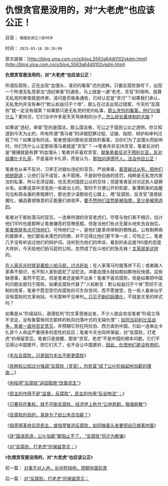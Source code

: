 # 仇恨贪官是没用的，对“大老虎”也应该公正！

目录： `唱唱反调之八卦时评` 

时间： `2015-03-18 20:18:09` 

原文链接：[http://blog.sina.com.cn/s/blog_5563a64d0102vkdm.html](http://blog.sina.com.cn/s/blog_5563a64d0102vkdm.html)

**仇恨贪官是没用的，对“大老虎”也应该公正**！

所谓反腐败，正在出现“血馒头，凌迟的看客”式的民粹。只要反腐败旗号下，出现一个所谓无私党家法“违纪审查”的通告，马上就是一通“老虎，贪官”的喧哗。就算无私党的审查就是终审，请问是否每条通告，已经认定是“贪污”？如果我们承认，无私党内并没有奉行“默认权益归于个体”，那么在过去出现过错案，今天的“反腐败”就一定没有错案？如果那只是无私党的党内私事，[那么党外的看客，他们兴奋什么](../../../2010/2/26/“反政府”是荒谬的.md)？更何况，它们当中许多是天天骂体制的分子[，怎么却长着体制的大脑](../../../2014/3/2/林语堂动物的精英称为民粹公知；公务员起哄加薪的法团主义.md)？

如果说“违纪，审查”犯的是国法，那么国法者，可公之于国民公众之透明，你又知道到今天为止的，所有所谓“落马者”的详细犯罪过程、证据、指控、辩护和审判过程了吗？如果没有的话，笔者想请问那些反腐败的看客，当你们为了血馒头而起哄时，你们凭什么认定那些落马者就是“贪官”？——>笔者并非支持贪官，笔者反对的是“被捕就是有罪”的血馒头；笔者并非喜欢贪官，[就象笔者反对干预利比亚，反对妖魔化卡扎菲](../../../2011/10/29/道德社会中的“打倒”和“平反”是啥回事？.md)，不是喜欢卡扎菲，而是认为，[那怕对道德坏人，法治也应公正](../../../2011/4/14/即使是对敌人也应该客观公正.md)！

笔者也从来不反对，习李王对疑似违纪的官员，严加审查，[甚至疑过从有，把他们统统辞退](../../../2010/7/23/疑过从有得廉政，疑罪从无保平安.md)；让他们当不成官，永不叙用，不是剥夺自由的惩罚，纯粹是无私党内家法的私事，所以无须证据，也无须对国民公众的交待；但是笔者反对对这些人疑罪从有。如果说其中涉及到一些政治上的，暂时不方便公开的机密，象薄熙来的血腥勾当和周永康的黑暗罪行，那也至少请那些在公媒上，用“反腐败，反贪官”道德妖魔化，编造着很惬意的正能量们收收声，[要不然他们显然是被指使，至少是被筛选的](../../../2009/10/11/定制民意与不确定性定律的不确定性.md)。

笔者对于那些落马的官员，一连串所谓的贪官老虎们，尽管与他们素不相识，估计他们平时也是那种让笔者嫌恶的官僚恶棍，但是当他们有点无厘头地失去自由后，[笔者倒是有点可怜他们](../../../2010/1/4/贪官是问题，却不是大问题.md)。可怜他们之一，是他们是革命体制的牺牲品，公有制弊病的替罪羊，他们那些未落巴的同僚，并不见得比他们更干净一点；可怜之二，笔者几乎没有听说过他们的辩护词，没听到为他们的申诉，看到的永远是180度的态度大转折，今天给他们拍马屁的公知，忽然成了批斗他们的急先锋！[文革就是这样](../../../2012/6/17/准确识别统治者的科学方法；.md)的。

[在人家风光时就涎着脸儿拍马屁，讨点好处](../../../2013/8/5/官府马屁精的“帮闲法学”.md)；在人家落马时就落井下石；或者跟人家素不相识，也不知人家到底犯了没犯法，冲着血馒头就如痴如醉地玩快感。这些缺德事，虽然不犯法，但是笔者还是做不出来！笔者不喜欢腐败，但是如果把中国的问题全部归于腐败，如果反腐败代替了“人权断言：默认权益归于个体”贯彻于法制的改革，笔者宁愿忍受仍存腐败的可生存空间，而不愿接受，在一些人看来似乎没有腐败的文革地狱。今天那种不见审判[，只见不断的妖魔化](../../../2013/2/3/有中国特色的科斯定理，公有制最大的癌灶不是腐败.md)，不就是文革的样式吗？

如果是从“阶级站队，道德批判”的文革思维出发，不少人就会攻击笔者“阶级立场不坚定，没有象雷锋同志那样的秋风扫落叶式的无端仇恨”；[如同当初利比亚战争，笔者一直持否定意见](../../../2011/10/27/利比亚战争的“人权高于主权”概念混淆；征服是对人权的侵犯.md)，并预期它将在阿拉伯、西方直到中国，引起一连串比卡扎菲个人命运严重得多的恶性的反应；笔者今天也同样保留，对“反腐败，打老虎”的保留意见。笔者只是提醒，那些“贪官，老虎”不是中国的根本问题，它们不见得让中国更坏，把它们灭了，也不会让中国更好。[因此，仇恨他们是没有用的](../../../2010/3/1/讲民主的反腐败，从何说起？.md)。

《[毛左反腐败，只是因为毛左不能更腐败](../../../2014/5/20/生活中的毛左们，为什么极端化？.md)》

《[民粹和公知过分强调“反腐败（贪官），均贫富”成了公仆阶级起哄加薪的理由；](../../../2014/5/29/“公仆阶级”起哄加薪的荒谬理由，民粹为什么不能反对？.md)》

《[别指望“反腐败”追回赃款“改善民生”](http://blog.sina.com.cn/s/blog_5563a64d0102ej16.html)》

《[民主的作用不是“监督，反腐败”，民主的作用“反谷物法”；](../../../2014/6/26/民主的作用不是“监督，反腐败”，民主的作用“反谷物法”.md)》

《[只要存在集权，就不可能反腐败，经济学上称为“公地悲剧，租值耗散”](../../../2014/9/25/只要存在集权，就不可能反腐败，更不可能计算出“腐败的GDP效益”.md)》

《[反腐败的目的，真是为了给公务员加薪？](../../../2014/10/15/不宜对反腐败，寄予过高期望.md)》

《[指望用革命实现民主，或指望普选反腐败，如同拨着头发要把自已拨离地面](../../../2014/10/24/革命不是民主的通道，不要把煽动革命，当成“启蒙，为民主作贡献”.md)》

《[连“国进民退，公仆加薪”都阻止不了，
“反腐败”将沦为欺骗](http://blog.sina.com.cn/s/blog_5563a64d0102v6rx.html)》

《[对“反腐败，打老虎”的保留意见；](../../../2015/3/17/对“反腐败，打老虎”的保留意见；.md)》

《**仇恨贪官是没用的，对“大老虎”也应该公正**》

前一篇： [对事不对人地，长中短线地，预期中国前景](../../../2015/3/19/对事不对人地，长中短线地，预期中国前景.md)

后一篇： [对“反腐败，打老虎”的保留意见；](../../../2015/3/17/对“反腐败，打老虎”的保留意见；.md)

